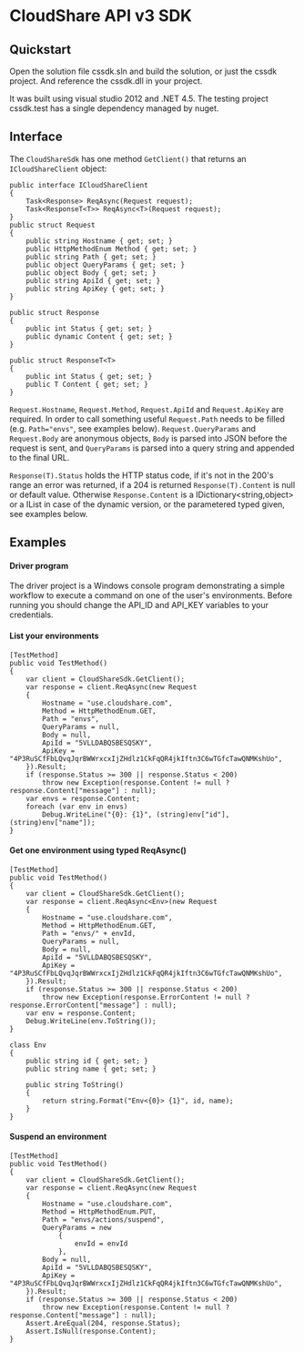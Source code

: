 CloudShare API v3 SDK
=====================
Quickstart
----------
Open the solution file cssdk.sln and build the solution, or just the cssdk project. And reference the cssdk.dll in your project.

It was built using visual studio 2012 and .NET 4.5. The testing project cssdk.test has a single dependency managed by nuget.

Interface
---------
The `CloudShareSdk` has one method `GetClient()` that returns an `ICloudShareClient` object:
```
public interface ICloudShareClient
{
    Task<Response> ReqAsync(Request request);
    Task<ResponseT<T>> ReqAsync<T>(Request request);
}
public struct Request
{
    public string Hostname { get; set; }
    public HttpMethodEnum Method { get; set; }
    public string Path { get; set; }
    public object QueryParams { get; set; }
    public object Body { get; set; }
    public string ApiId { get; set; }
    public string ApiKey { get; set; }
}

public struct Response
{
    public int Status { get; set; }
    public dynamic Content { get; set; }
}

public struct ResponseT<T>
{
    public int Status { get; set; }
    public T Content { get; set; }
}
```

`Request.Hostname`, `Request.Method`, `Request.ApiId` and `Request.ApiKey` are required. In order to call something useful `Request.Path` needs to be filled (e.g. `Path="envs"`, see examples below). `Request.QueryParams` and `Request.Body` are anonymous objects, `Body` is parsed into JSON before the request is sent, and `QueryParams` is parsed into a query string and appended to the final URL.

`Response(T).Status` holds the HTTP status code, if it's not in the 200's range an error was returned, if a 204 is returned `Response(T).Content` is null or default value. Otherwise `Response.Content` is a IDictionary<string,object> or a IList<object> in case of the dynamic version, or the parametered typed given, see examples below.

Examples
--------
#### Driver program
The driver project is a Windows console program demonstrating a simple workflow to execute a command on one of the user's environments. Before running you should change the API_ID and API_KEY variables to your credentials.

#### List your environments
```
[TestMethod]
public void TestMethod()
{
    var client = CloudShareSdk.GetClient();
    var response = client.ReqAsync(new Request
    {
        Hostname = "use.cloudshare.com",
        Method = HttpMethodEnum.GET,
        Path = "envs",
        QueryParams = null,
        Body = null,
        ApiId = "5VLLDABQSBESQSKY",
        ApiKey = "4P3RuSCfFbLQvqJqrBWWrxcxIjZHdlz1CkFqQR4jkIftn3C6wTGfcTawQNMKshUo",
    }).Result;
    if (response.Status >= 300 || response.Status < 200)
        throw new Exception(response.Content != null ? response.Content["message"] : null);
    var envs = response.Content;
    foreach (var env in envs)
        Debug.WriteLine("{0}: {1}", (string)env["id"], (string)env["name"]);
}
```

#### Get one environment using typed ReqAsync()
```
[TestMethod]
public void TestMethod()
{
    var client = CloudShareSdk.GetClient();
    var response = client.ReqAsync<Env>(new Request
    {
        Hostname = "use.cloudshare.com",
        Method = HttpMethodEnum.GET,
        Path = "envs/" + envId,
        QueryParams = null,
        Body = null,
        ApiId = "5VLLDABQSBESQSKY",
        ApiKey = "4P3RuSCfFbLQvqJqrBWWrxcxIjZHdlz1CkFqQR4jkIftn3C6wTGfcTawQNMKshUo",
    }).Result;
    if (response.Status >= 300 || response.Status < 200)
        throw new Exception(response.ErrorContent != null ? response.ErrorContent["message"] : null);
    var env = response.Content;
    Debug.WriteLine(env.ToString());
}

class Env
{
    public string id { get; set; }
    public string name { get; set; }

    public string ToString()
    {
        return string.Format("Env<{0}> {1}", id, name);
    }
}
```

#### Suspend an environment
```
[TestMethod]
public void TestMethod()
{
    var client = CloudShareSdk.GetClient();
    var response = client.ReqAsync(new Request
    {
        Hostname = "use.cloudshare.com",
        Method = HttpMethodEnum.PUT,
        Path = "envs/actions/suspend",
        QueryParams = new
            {
                envId = envId
            },
        Body = null,
        ApiId = "5VLLDABQSBESQSKY",
        ApiKey = "4P3RuSCfFbLQvqJqrBWWrxcxIjZHdlz1CkFqQR4jkIftn3C6wTGfcTawQNMKshUo",
    }).Result;
    if (response.Status >= 300 || response.Status < 200)
        throw new Exception(response.Content != null ? response.Content["message"] : null);
    Assert.AreEqual(204, response.Status);
    Assert.IsNull(response.Content);
}
```
